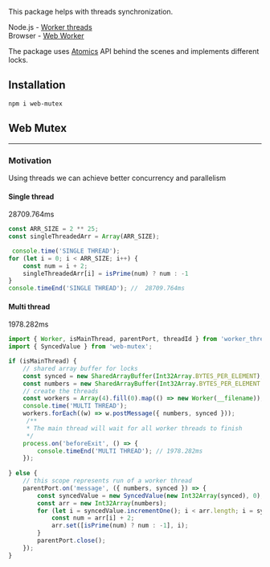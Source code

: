 This package helps with threads synchronization.<br/>

Node.js - [Worker threads](https://nodejs.org/api/worker_threads.html)<br/>
Browser - [Web Worker](https://developer.mozilla.org/en-US/docs/Web/API/Web_Workers_API/Using_web_workers)

The package uses [Atomics](https://developer.mozilla.org/en-US/docs/Web/JavaScript/Reference/Global_Objects/Atomics) API behind the scenes and implements different locks.

## Installation

```
npm i web-mutex
```

## Web Mutex
---
### Motivation
Using threads we can achieve better concurrency and parallelism

#### Single thread
28709.764ms
```js
const ARR_SIZE = 2 ** 25;
const singleThreadedArr = Array(ARR_SIZE);

 console.time('SINGLE THREAD');
for (let i = 0; i < ARR_SIZE; i++) {
    const num = i + 2;
    singleThreadedArr[i] = isPrime(num) ? num : -1
}
console.timeEnd('SINGLE THREAD'); //  28709.764ms
```

#### Multi thread
1978.282ms
```js
import { Worker, isMainThread, parentPort, threadId } from 'worker_threads';
import { SyncedValue } from 'web-mutex';

if (isMainThread) {
    // shared array buffer for locks
    const synced = new SharedArrayBuffer(Int32Array.BYTES_PER_ELEMENT);
    const numbers = new SharedArrayBuffer(Int32Array.BYTES_PER_ELEMENT * ARR_SIZE);
    // create the threads
    const workers = Array(4).fill(0).map(() => new Worker(__filename));
    console.time('MULTI THREAD');
    workers.forEach((w) => w.postMessage({ numbers, synced }));
     /**
     * The main thread will wait for all worker threads to finish
     */
    process.on('beforeExit', () => {
        console.timeEnd('MULTI THREAD'); // 1978.282ms
    });
   
} else {
    // this scope represents run of a worker thread
    parentPort.on('message', ({ numbers, synced }) => {
        const syncedValue = new SyncedValue(new Int32Array(synced), 0);
        const arr = new Int32Array(numbers);
        for (let i = syncedValue.incrementOne(); i < arr.length; i = syncedValue.incrementOne()) {
            const num = arr[i] + 2;
            arr.set([isPrime(num) ? num : -1], i);
        }
        parentPort.close();
    });
}
```




